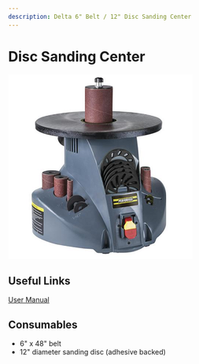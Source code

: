 ```yaml
---
description: Delta 6" Belt / 12" Disc Sanding Center
---
```


# Disc Sanding Center

![](../.gitbook/assets/image%20%2832%29.png)

## Useful Links

[User Manual](https://drive.google.com/open?id=1e7lU2eTneue4iDBGFl9WyxqJ5an1WVcW)

## Consumables

* 6" x 48" belt
* 12" diameter sanding disc \(adhesive backed\)

